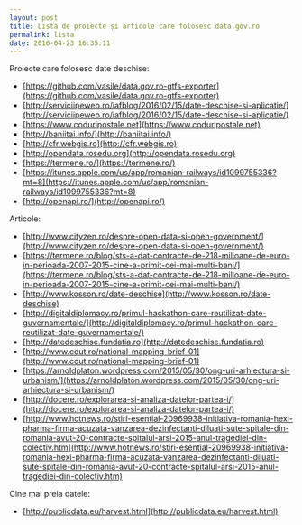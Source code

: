 ```yaml
---
layout: post
title: Listă de proiecte și articole care folosesc data.gov.ro
permalink: lista
date: 2016-04-23 16:35:11
---
```


Proiecte care folosesc date deschise:

* [https://github.com/vasile/data.gov.ro-gtfs-exporter](https://github.com/vasile/data.gov.ro-gtfs-exporter)
* [http://serviciipeweb.ro/iafblog/2016/02/15/date-deschise-si-aplicatie/](http://serviciipeweb.ro/iafblog/2016/02/15/date-deschise-si-aplicatie/)
* [https://www.coduripostale.net](https://www.coduripostale.net)
* [http://baniitai.info/](http://baniitai.info/)
* [http://cfr.webgis.ro](http://cfr.webgis.ro)
* [http://opendata.rosedu.org](http://opendata.rosedu.org)
* [https://termene.ro/](https://termene.ro/)
* [https://itunes.apple.com/us/app/romanian-railways/id1099755336?mt=8](https://itunes.apple.com/us/app/romanian-railways/id1099755336?mt=8)
* [http://openapi.ro/](http://openapi.ro/)

Articole:

* [http://www.cityzen.ro/despre-open-data-si-open-government/](http://www.cityzen.ro/despre-open-data-si-open-government/)
* [https://termene.ro/blog/sts-a-dat-contracte-de-218-milioane-de-euro-in-perioada-2007-2015-cine-a-primit-cei-mai-multi-bani/](https://termene.ro/blog/sts-a-dat-contracte-de-218-milioane-de-euro-in-perioada-2007-2015-cine-a-primit-cei-mai-multi-bani/)
* [http://www.kosson.ro/date-deschise](http://www.kosson.ro/date-deschise)
* [http://digitaldiplomacy.ro/primul-hackathon-care-reutilizat-date-guvernamentale/](http://digitaldiplomacy.ro/primul-hackathon-care-reutilizat-date-guvernamentale/)
* [http://datedeschise.fundatia.ro](http://datedeschise.fundatia.ro)
* [http://www.cdut.ro/national-mapping-brief-01](http://www.cdut.ro/national-mapping-brief-01)
* [https://arnoldplaton.wordpress.com/2015/05/30/ong-uri-arhiectura-si-urbanism/](https://arnoldplaton.wordpress.com/2015/05/30/ong-uri-arhiectura-si-urbanism/)
* [http://docere.ro/explorarea-si-analiza-datelor-partea-i/](http://docere.ro/explorarea-si-analiza-datelor-partea-i/)
* [http://www.hotnews.ro/stiri-esential-20969938-initiativa-romania-hexi-pharma-firma-acuzata-vanzarea-dezinfectanti-diluati-sute-spitale-din-romania-avut-20-contracte-spitalul-arsi-2015-anul-tragediei-din-colectiv.htm](http://www.hotnews.ro/stiri-esential-20969938-initiativa-romania-hexi-pharma-firma-acuzata-vanzarea-dezinfectanti-diluati-sute-spitale-din-romania-avut-20-contracte-spitalul-arsi-2015-anul-tragediei-din-colectiv.htm)

Cine mai preia datele:

* [http://publicdata.eu/harvest.html](http://publicdata.eu/harvest.html)
